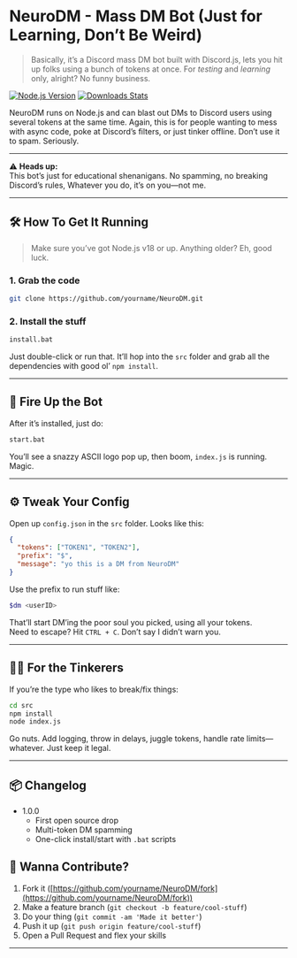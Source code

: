 # NeuroDM - Mass DM Bot (Just for Learning, Don’t Be Weird)

> Basically, it’s a Discord mass DM bot built with Discord.js, lets you hit up folks using a bunch of tokens at once. For *testing* and *learning* only, alright? No funny business.

[![Node.js Version][npm-image]][npm-url]
[![Downloads Stats][npm-downloads]][npm-url]

NeuroDM runs on Node.js and can blast out DMs to Discord users using several tokens at the same time. Again, this is for people wanting to mess with async code, poke at Discord’s filters, or just tinker offline. Don’t use it to spam. Seriously.

---

⚠️ **Heads up:**  
This bot’s just for educational shenanigans. No spamming, no breaking Discord’s rules, Whatever you do, it’s on you—not me.

---

## 🛠️ How To Get It Running

> Make sure you’ve got Node.js v18 or up. Anything older? Eh, good luck.

### 1. Grab the code

```sh
git clone https://github.com/yourname/NeuroDM.git
```

### 2. Install the stuff

```sh
install.bat
```

Just double-click or run that. It’ll hop into the `src` folder and grab all the dependencies with good ol’ `npm install`.

---

## 🚀 Fire Up the Bot

After it’s installed, just do:

```sh
start.bat
```

You’ll see a snazzy ASCII logo pop up, then boom, `index.js` is running. Magic.

---

## ⚙️ Tweak Your Config

Open up `config.json` in the `src` folder. Looks like this:

```json
{
  "tokens": ["TOKEN1", "TOKEN2"],
  "prefix": "$",
  "message": "yo this is a DM from NeuroDM"
}
```

Use the prefix to run stuff like:

```sh
$dm <userID>
```

That’ll start DM’ing the poor soul you picked, using all your tokens.  
Need to escape? Hit `CTRL + C`. Don’t say I didn’t warn you.

---

## 🧑‍💻 For the Tinkerers

If you’re the type who likes to break/fix things:

```sh
cd src
npm install
node index.js
```

Go nuts. Add logging, throw in delays, juggle tokens, handle rate limits—whatever. Just keep it legal.

---

## 📦 Changelog

* 1.0.0
  * First open source drop
  * Multi-token DM spamming
  * One-click install/start with `.bat` scripts

## 🤝 Wanna Contribute?

1. Fork it ([https://github.com/yourname/NeuroDM/fork](https://github.com/yourname/NeuroDM/fork))
2. Make a feature branch (`git checkout -b feature/cool-stuff`)
3. Do your thing (`git commit -am 'Made it better'`)
4. Push it up (`git push origin feature/cool-stuff`)
5. Open a Pull Request and flex your skills

---
[npm-image]: https://img.shields.io/node/v/discord.js.svg?style=flat-square
[npm-url]: https://nodejs.org/
[npm-downloads]: https://img.shields.io/npm/dm/discord.js.svg?style=flat-square
